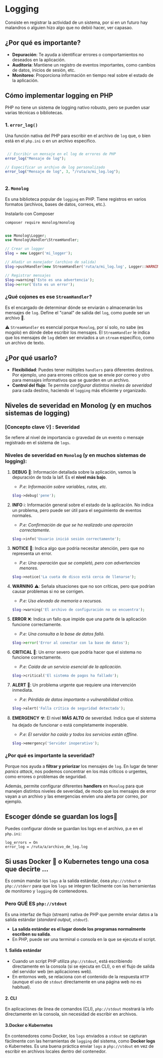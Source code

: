 

# Logging

Consiste en registrar la actividad de un sistema, por si en un futuro hay malandros o alguien hizo algo que no debió hacer, ver capasao.


## ¿Por qué es importante?

- __Depuración__: Te ayuda a identificar errores o comportamientos no deseados en la aplicación.
- __Auditoría__: Mantiene un registro de eventos importantes, como cambios de datos, inicios de sesión, etc.
- __Monitoreo__: Proporciona información en tiempo real sobre el estado de la aplicación.


## Cómo implementar logging en PHP

PHP no tiene un sistema de logging nativo robusto, pero se pueden usar varias técnicas o bibliotecas.

### 1. `error_log()`

Una función nativa del PHP para escribir en el archivo de `log` que, o bien está en el `php.ini` o en un archivo específico.

```php

 // Escribir un mensaje en el log de errores de PHP
error_log("Mensaje de log");

// Especificar un archivo de log personalizado
error_log("Mensaje de log", 3, "/ruta/a/mi_log.log");



```

### 2. `Monolog`

Es una biblioteca popular de `logging` en PHP. Tiene registros en varios formatos (archivos, bases de datos, correos, etc.).

Instalarlo con Composer

```sh
composer require monolog/monolog
```


```php

use Monolog\Logger;
use Monolog\Handler\StreamHandler;

// Crear un logger
$log = new Logger('mi_logger');

// Añadir un manejador (archivo de salida)
$log->pushHandler(new StreamHandler('ruta/a/mi_log.log', Logger::WARNING));

// Registrar mensajes
$log->warning('Esto es una advertencia');
$log->error('Esto es un error');


```

### ¿Qué cojones es ese `StreamHandler`?

Es el encargado de determinar dónde se enviarán o almacenarán los mensajes de `log`. Define el "canal" de salida del `log`, como puede ser un archivo 📜.

⚠️ `StreamHandler` es esencial porque `Monolog`, por sí solo, no sabe (es mogolo) en dónde debe escribir los mensajes. El `StreamHandler` le indica que los mensajes de `log` deben ser enviados a un `stream` específico, como un archivo de texto.


## ¿Por qué usarlo?
- __Flexibilidad__: Puedes tener múltiples `handlers` para diferentes destinos. Por ejemplo, uno para errores críticos que se envíe por correo y otro para mensajes informativos que se guarden en un archivo.
- __Control del flujo__: Te permite _configurar distintos niveles de severidad_ para cada destino, haciendo el `logging` más eficiente y organizado.


## Niveles de severidad en Monolog (y en muchos sistemas de logging)

### [Concepto clave 💡] : Severidad

Se refiere al nivel de importancia o gravedad de un evento o mensaje registrado en el sistema de `logs`.

### Niveles de severidad en `Monolog` (y en muchos sistemas de logging):

1. **DEBUG** 🐞: Información detallada sobre la aplicación, vamos la depuración de toda la laif. Es el __nivel más bajo__.
   - _P.e: Información sobre variables, rutas, etc._
   
   ```php
   $log->debug('pene');
   ```

2. **INFO** ℹ️: Información general sobre el estado de la aplicación. No indica un problema, pero puede ser útil para el seguimiento de eventos normales.
   - _P.e: Confirmación de que se ha realizado una operación correctamente._
   
   ```php
   $log->info('Usuario inició sesión correctamente');
   ```

3. **NOTICE** 🛃: Indica algo que podría necesitar atención, pero que no representa un error.
   - _P.e: Una operación que se completó, pero con advertencias menores._
   
   ```php
   $log->notice('La cuota de disco está cerca de llenarse');
   ```

4. **WARNING** ⚠️: Señala situaciones que no son críticas, pero que podrían causar problemas si no se corrigen.
   - _P.e: Uso elevado de memoria o recursos._
   
   ```php
   $log->warning('El archivo de configuración no se encuentra');
   ```

5. **ERROR** ❌: Indica un fallo que impide que una parte de la aplicación funcione correctamente.
   - _P.e: Una consulta a la base de datos falló._
   
   ```php
   $log->error('Error al conectar con la base de datos');
   ```

6. **CRITICAL** 🔴: Un error severo que podría hacer que el sistema no funcione correctamente.
   - _P.e: Caída de un servicio esencial de la aplicación._
   
   ```php
   $log->critical('El sistema de pagos ha fallado');
   ```

7. **ALERT** 🚨: Un problema urgente que requiere una intervención inmediata.
   - _P.e: Pérdida de datos importante o vulnerabilidad crítica._
   
   ```php
   $log->alert('Falla crítica de seguridad detectada');
   ```

8. **EMERGENCY** ☢️: El nivel __MÁS ALTO__ de severidad. Indica que el sistema ha dejado de funcionar o está completamente inoperable.
   - _P.e: El servidor ha caído y todos los servicios están offline._
   
   ```php
   $log->emergency('Servidor inoperativo');
   ```

### ¿Por qué es importante la severidad?

Porque nos ayuda a **filtrar y priorizar** los mensajes de `log`. En lugar de tener _panics attack_, nos podemos concentrar en los más críticos o urgentes, como errores o problemas de seguridad.

Además, permite configurar diferentes **handlers** en `Monolog` para que manejen distintos niveles de severidad, de modo que los mensajes de error vayan a un archivo y las emergencias envíen una alerta por correo, por ejemplo.

## Escoger dónde se guardan los logs📍

Puedes configurar dónde se guardan los logs en el archivo, p.e en el `php.ini`:

```
log_errors = On
error_log = /ruta/a/archivo_de_log.log
```

## Si usas Docker 🐳 o Kubernetes tengo una cosa que decirte ...

Es común mandar los `logs` a la salida estándar, ósea `php://stdout` o `php://stderr` para que los `logs` se integren fácilmente con las herramientas de monitoreo y `logging` de contenedores.

### Pero QUÉ ES `php://stdout`

Es una interfaz de flujo (stream) nativa de PHP que permite enviar datos a la salida estándar (_standard output, `stdout`_). 

- __La salida estándar es el lugar donde los programas normalmente escriben su salida__.
- En PHP, puede ser una terminal o consola en la que se ejecuta el script.

#### 1. Salida estándar
- Cuando un script PHP utiliza `php://stdout`, está escribiendo directamente en la consola (si se ejecuta en CLI), o en el flujo de salida del servidor web (en aplicaciones web).
- En entornos web, se relaciona con el contenido de la respuesta `HTTP` (aunque el uso de `stdout` directamente en una página web no es habitual).

#### 2. CLI
En aplicaciones de línea de comandos (CLI), `php://stdout` mostrará la info directamente en la consola, sin necesidad de escribir en archivos.

#### 3.Docker o Kubernetes
En contenedores como Docker, los `logs` enviados a `stdout` se capturan fácilmente con las herramientas de `logging` del sistema, como __Docker logs__ o Kubernetes. Es una buena práctica enviar `logs` a `php://stdout` en vez de escribir en archivos locales dentro del contenedor.

